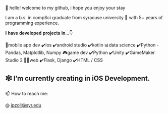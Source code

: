 👋 hello! welcome to my github, i hope you enjoy your stay

I am a b.s. in compSci graduate from syracuse university 🍊 with 5+ years of programming experience.

𝐈 𝐡𝐚𝐯𝐞 𝐝𝐞𝐯𝐞𝐥𝐨𝐩𝐞𝐝 𝐩𝐫𝐨𝐣𝐞𝐜𝐭𝐬 𝐢𝐧...👇

📱mobile app dev
 ✔️ios
 ✔️android studio
 ✔️kotlin
📊data science
 ✔️Python - Pandas, Matplotlib, Numpy 
🎮game dev
 ✔️Python 
 ✔️Unity
 ✔️GameMaker Studio 2
👨‍💻web
 ✔️Flask, Django
 ✔️HTML / CSS


🕸 I’m currently creating in iOS Development.
- 
📫 How to reach me:

@ jpzoll@syr.edu
